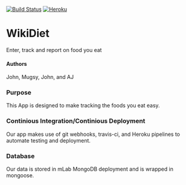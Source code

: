 [![Build Status](https://travis-ci.org/FoodDudes/WikiDiet.svg?branch=testing)](https://travis-ci.org/FoodDudes/WikiDiet)
[![Heroku](https://heroku-badge.herokuapp.com/?app=heroku-badge&style=flat)](https://wikidiet.herokuapp.com/projects.html)

# WikiDiet
Enter, track and report on food you eat

#### Authors
John, Mugsy, John, and AJ

### Purpose 

This App is designed to make tracking the foods you eat easy. 

### Continious Integration/Continious Deployment

Our app makes use of git webhooks, travis-ci, and Heroku pipelines to automate testing and deployment.

### Database 

Our data is stored in mLab MongoDB deployment and is wrapped in mongoose. 

